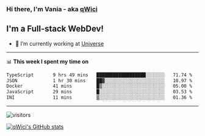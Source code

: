 ### Hi there, I'm Vania - aka [qWici][website]

## I'm a Full-stack WebDev!
- 🔭 I’m currently working at [Universe][universe]

---

📊 **This week I spent my time on**
<!--START_SECTION:waka-->

```txt
TypeScript       9 hrs 49 mins   ██████████████████░░░░░░░   71.74 %
JSON             1 hr 30 mins    ██▓░░░░░░░░░░░░░░░░░░░░░░   10.97 %
Docker           41 mins         █▒░░░░░░░░░░░░░░░░░░░░░░░   05.00 %
JavaScript       29 mins         █░░░░░░░░░░░░░░░░░░░░░░░░   03.53 %
INI              11 mins         ▒░░░░░░░░░░░░░░░░░░░░░░░░   01.36 %
```

<!--END_SECTION:waka-->

---

![visitors](https://visitor-badge.glitch.me/badge?page_id=qWici)


[![qWici's GitHub stats](https://github-readme-stats.vercel.app/api?username=qWici)](https://github.com/qWici/github-readme-stats)

[website]: https://devkucher.com
[twitter]: https://twitter.com/KucherDev
[linkedin]: https://www.linkedin.com/in/ivankucher
[universe]: https://universeapps.limited
